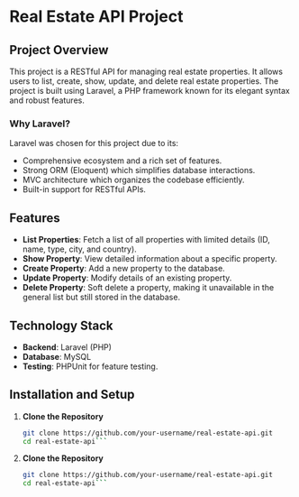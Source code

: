 # Real Estate API Project

## Project Overview

This project is a RESTful API for managing real estate properties. It allows users to list, create, show, update, and delete real estate properties. The project is built using Laravel, a PHP framework known for its elegant syntax and robust features.

### Why Laravel?

Laravel was chosen for this project due to its:

- Comprehensive ecosystem and a rich set of features.
- Strong ORM (Eloquent) which simplifies database interactions.
- MVC architecture which organizes the codebase efficiently.
- Built-in support for RESTful APIs.

## Features

- **List Properties**: Fetch a list of all properties with limited details (ID, name, type, city, and country).
- **Show Property**: View detailed information about a specific property.
- **Create Property**: Add a new property to the database.
- **Update Property**: Modify details of an existing property.
- **Delete Property**: Soft delete a property, making it unavailable in the general list but still stored in the database.

## Technology Stack

- **Backend**: Laravel (PHP)
- **Database**: MySQL
- **Testing**: PHPUnit for feature testing.

## Installation and Setup

1. **Clone the Repository**

   ```sh
   git clone https://github.com/your-username/real-estate-api.git
   cd real-estate-api```

2. **Clone the Repository**

   ```sh
   git clone https://github.com/your-username/real-estate-api.git
   cd real-estate-api```

